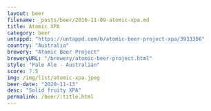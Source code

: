 ```yaml
---
layout: beer
filename: _posts/beer/2016-11-09-atomic-xpa.md
title: Atomic XPA
category: beer
untappd: "https://untappd.com/b/atomic-beer-project-xpa/3933306"
country: "Australia"
brewery: "Atomic Beer Project"
breweryURL: "/brewery/atomic-beer-project.html"
style: "Pale Ale - Australian"
score: 7.5
img: /img/list/atomic-xpa.jpeg
beer-date: "2020-11-13"
desc: "Solid fruity XPA"
permalink: /beer/:title.html
---
```

